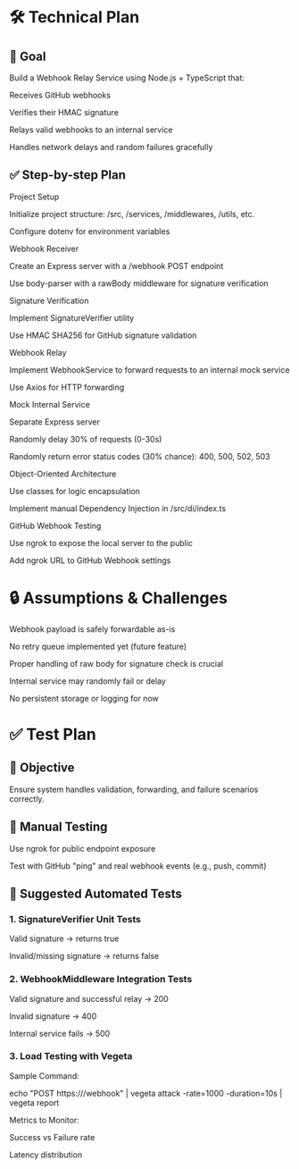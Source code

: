 # 🛠️ Technical Plan

## 🎯 Goal

Build a Webhook Relay Service using Node.js + TypeScript that:

Receives GitHub webhooks

Verifies their HMAC signature

Relays valid webhooks to an internal service

Handles network delays and random failures gracefully

## ✅ Step-by-step Plan

Project Setup

Initialize project structure: /src, /services, /middlewares, /utils, etc.

Configure dotenv for environment variables

Webhook Receiver

Create an Express server with a /webhook POST endpoint

Use body-parser with a rawBody middleware for signature verification

Signature Verification

Implement SignatureVerifier utility

Use HMAC SHA256 for GitHub signature validation

Webhook Relay

Implement WebhookService to forward requests to an internal mock service

Use Axios for HTTP forwarding

Mock Internal Service

Separate Express server

Randomly delay 30% of requests (0-30s)

Randomly return error status codes (30% chance): 400, 500, 502, 503

Object-Oriented Architecture

Use classes for logic encapsulation

Implement manual Dependency Injection in /src/di/index.ts

GitHub Webhook Testing

Use ngrok to expose the local server to the public

Add ngrok URL to GitHub Webhook settings

# 🔒 Assumptions & Challenges

Webhook payload is safely forwardable as-is

No retry queue implemented yet (future feature)

Proper handling of raw body for signature check is crucial

Internal service may randomly fail or delay

No persistent storage or logging for now

# ✅ Test Plan

## 🎯 Objective

Ensure system handles validation, forwarding, and failure scenarios correctly.

## 🧪 Manual Testing

Use ngrok for public endpoint exposure

Test with GitHub "ping" and real webhook events (e.g., push, commit)

## 🧰 Suggested Automated Tests

### 1. SignatureVerifier Unit Tests

Valid signature → returns true

Invalid/missing signature → returns false

### 2. WebhookMiddleware Integration Tests

Valid signature and successful relay → 200

Invalid signature → 400

Internal service fails → 500

### 3. Load Testing with Vegeta

Sample Command:

echo "POST https://<ngrok-url>/webhook" | vegeta attack -rate=1000 -duration=10s | vegeta report

Metrics to Monitor:

Success vs Failure rate

Latency distribution